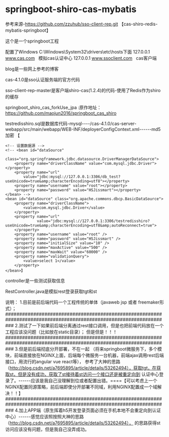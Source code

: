 # springboot-shiro-cas-mybatis
参考来源-https://github.com/zzuhub/sso-client-rep.git    【cas-shiro-redis-mybatis-springboot】

这个是一个springboot工程

配置了Windows  C:\Windows\System32\drivers\etc\hosts下面
127.0.0.1 www.cas.com   模拟cas认证中心
127.0.0.1 www.ssoclient.com   cas客户端

blog是一些网上参考的博客

cas-4.1.0是sso认证服务端的官方代码

sso-client-rep-master是客户端shiro-cas(1.2.4)的代码-使用了Redis作为shiro的缓存


springboot_shiro_cas_forkUse_jpa :原作地址：https://github.com/maojun2016/springboot_cas_shiro

testredisshiro.sql是数据库代码-mysql----/cas-4.1.0/cas-server-webapp/src/main/webapp/WEB-INF/deployerConfigContext.xml------md5加密
【<!-- 通过数据库验证身份，这个得自己去实现 admin  admin -->
	<bean id="primaryAuthenticationHandler"
		class="org.jasig.cas.adaptors.jdbc.QueryDatabaseAuthenticationHandler"
		p:dataSource-ref="dataSource" p:passwordEncoder-ref="passwordEncoder"
		p:sql="select password from tb_user where username = ? and active = 1" />

	<!-- 设置数据源 -->
	<!-- <bean id="dataSource"
		class="org.springframework.jdbc.datasource.DriverManagerDataSource">
		<property name="driverClassName" value="com.mysql.jdbc.Driver"></property>
		<property name="url"
			value="jdbc:mysql://127.0.0.1:3306/db_test?useUnicode=true&amp;characterEncoding=utf8"></property>
		<property name="username" value="root"></property>
		<property name="password" value="HSJissmart"></property>
	</bean> -->
	<bean id="dataSource" class="org.apache.commons.dbcp.BasicDataSource">
		<property name="driverClassName">
			<value>com.mysql.jdbc.Driver</value>
		</property>
		<property name="url" 
		          value="jdbc:mysql://127.0.0.1:3306/testredisshiro?useUnicode=true&amp;characterEncoding=utf8&amp;autoReconnect=true">
		</property>
		<property name="username" value="root" />
		<property name="password" value="HSJissmart" />
		<property name="initialSize" value="10" />
		<property name="maxActive" value="500" />
		<property name="maxWait" value="60000" />
		<property name="validationQuery">
			<value>select 1</value>
		</property>
	</bean>】


controller是一些测试获取信息

RestController.java是模拟rest登录获取tgt和st





说明：
1.目前是前后端代码一个工程传统的单体（javaweb jsp 或者 freemaker形式）；
###################################################################################################################
2.测试了一下如果前后端分离通过rest接口调用，但是也把前端代码放在一个工程应该没问题（比如放在static目录）；
但是但是！！！
###################################################################################################################
3.但是前后端彻底分开部署，不在一起
（将来springboot微服务下，多个模块，前端直接放在NGINX上面，后端每个微服务一台机器，前端ajax调用rest后端接口，用流行的angular vue  react等），
  参考了大神的思路（http://blog.csdn.net/a7695895/article/details/53262494），获取tgt，在获取st，但是没有成功，获取了st接待着st访问一个接口还是被重定向到
  认证中心登录了。------应该是我自己没理解到位或者配置出错。====【可以考虑上一个NGINX配置同源策略，前后端即使分开部署不同域，利用NGINX配置成一个域解决！！】
  ###################################################################################################################
4.加上APP端（原生挥着h5开发登录页面必须在手机本地不会重定向到认证中心）------感觉应该照按照大神的思路（http://blog.csdn.net/a7695895/article/details/53262494），
的思路获得st访问应该没有问题，但是我自己没弄成功。
